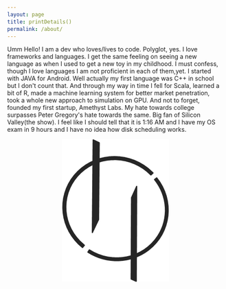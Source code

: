 ```yaml
---
layout: page
title: printDetails()
permalink: /about/
---
```

Umm Hello! I am a dev who loves/lives to code. Polyglot, yes. I love frameworks and languages. I get the same feeling on seeing a new language as when I used to get a new toy in my childhood. I must confess, though I love languages I am not proficient in each of them,yet. I started with JAVA for Android. Well actually my first language was C++ in school but I don't count that. And through my way in time I fell for Scala, learned a bit of R, made a machine learning system for better market penetration, took a whole new approach to simulation on GPU. And not to forget, founded my first startup,  Amethyst Labs. My hate towards college surpasses Peter Gregory's hate towards the same. Big fan of Silicon Valley(the show). I feel like I should tell that it is 1:16 AM and I have my OS exam in 9 hours and I have no idea how disk scheduling works.

<center><img src = "/assets/images/io.png"/></center>
